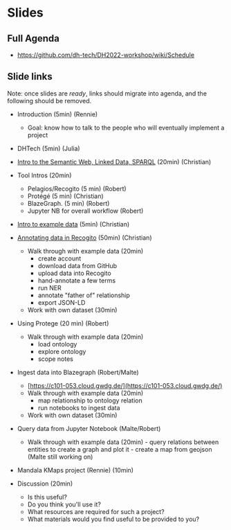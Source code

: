 # Slides

## Full Agenda

- https://github.com/dh-tech/DH2022-workshop/wiki/Schedule

## Slide links

Note: once slides are *ready*, links should migrate into agenda, and the following should be removed.

- Introduction (5min) (Rennie)
    - Goal: know how to talk to the people who will eventually implement a project
- DHTech (5min) (Julia)
- [Intro to the Semantic Web, Linked Data, SPARQL](lod.opd) (20min) (Christian)
- Tool Intros (20min)
    - Pelagios/Recogito (5 min) (Robert)
    - Protégé (5 min) (Christian)
    - BlazeGraph. (5 min) (Robert)
    - Jupyter NB for overall workflow (Robert)

- [Intro to example data](recogito.odp) (5min) (Christian)
- [Annotating data in Recogito](recogito.opd) (50min) (Christian)
     - Walk through with example data (20min)
         - create account
         - download data from GitHub
         - upload data into Recogito
         - hand-annotate a few terms
         - run NER
         - annotate "father of" relationship
         - export JSON-LD
     - Work with own dataset (30min)

-  Using Protege (20 min) (Robert)
    - Walk through with example data (20min)
         - load ontology
         - explore ontology
         - scope notes

-  Ingest data into Blazegraph (Robert/Malte)
    - [https://c101-053.cloud.gwdg.de/](https://c101-053.cloud.gwdg.de/)
    - Walk through with example data (20min)
         - map relationship to ontology relation
         - run notebooks to ingest data
    - Work with own dataset (30min)

- Query data from Jupyter Notebook (Malte/Robert)
    - Walk through with example data (20min)
          - query relations between entities to create a graph and plot it
          - create a map from geojson (Malte still working on)

- Mandala KMaps project (Rennie) (10min) 
- Discussion (20min)
    - Is this useful?
    - Do you think you'll use it?
    - What resources are required for such a project?
    - What materials would you find useful to be provided to you?

